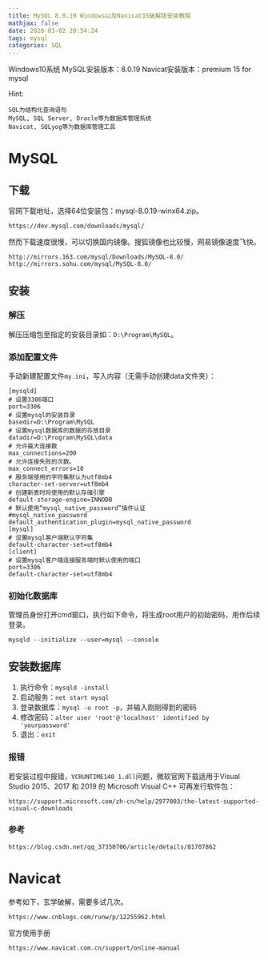 ```yaml
---
title: MySQL 8.0.19 Windows以及Navicat15破解版安装教程
mathjax: false
date: 2020-03-02 20:54:24
tags: mysql
categories: SQL
---
```


Windows10系统
MySQL安装版本：8.0.19
Navicat安装版本：premium 15 for mysql

Hint:

	SQL为结构化查询语句
	MySQL, SQL Server, Oracle等为数据库管理系统
	Navicat, SQLyog等为数据库管理工具

<!--more-->
# MySQL
## 下载
官网下载地址，选择64位安装包：mysql-8.0.19-winx64.zip。

	https://dev.mysql.com/downloads/mysql/

然而下载速度很慢，可以切换国内镜像。搜狐镜像也比较慢，网易镜像速度飞快。

	http://mirrors.163.com/mysql/Downloads/MySQL-8.0/
	http://mirrors.sohu.com/mysql/MySQL-8.0/

## 安装
### 解压
解压压缩包至指定的安装目录如：`D:\Program\MySQL`。
### 添加配置文件
手动新建配置文件`my.ini`，写入内容（无需手动创建data文件夹）：

	[mysqld]
	# 设置3306端口
	port=3306
	# 设置mysql的安装目录
	basedir=D:\Program\MySQL
	# 设置mysql数据库的数据的存放目录
	datadir=D:\Program\MySQL\data
	# 允许最大连接数
	max_connections=200
	# 允许连接失败的次数。
	max_connect_errors=10
	# 服务端使用的字符集默认为utf8mb4
	character-set-server=utf8mb4
	# 创建新表时将使用的默认存储引擎
	default-storage-engine=INNODB
	# 默认使用“mysql_native_password”插件认证
	#mysql_native_password
	default_authentication_plugin=mysql_native_password
	[mysql]
	# 设置mysql客户端默认字符集
	default-character-set=utf8mb4
	[client]
	# 设置mysql客户端连接服务端时默认使用的端口
	port=3306
	default-character-set=utf8mb4

### 初始化数据库
管理员身份打开cmd窗口，执行如下命令，将生成root用户的初始密码，用作后续登录。

	mysqld --initialize --user=mysql --console

## 安装数据库

1. 执行命令：`mysqld -install `
2. 启动服务：`net start mysql`
3. 登录数据库：`mysql -u root -p`，并输入刚刚得到的密码
4. 修改密码：`alter user 'root'@'localhost' identified by 'yourpassword'`
5. 退出：`exit`

### 报错
若安装过程中报错，`VCRUNTIME140_1.dll`问题，微软官网下载适用于Visual Studio 2015、2017 和 2019 的 Microsoft Visual C++ 可再发行软件包：

	https://support.microsoft.com/zh-cn/help/2977003/the-latest-supported-visual-c-downloads

### 参考

	https://blog.csdn.net/qq_37350706/article/details/81707862

# Navicat
参考如下，玄学破解，需要多试几次。

	https://www.cnblogs.com/runw/p/12255962.html

官方使用手册

	https://www.navicat.com.cn/support/online-manual